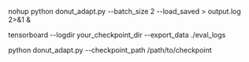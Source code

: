 nohup python donut_adapt.py --batch_size 2 --load_saved > output.log 2>&1 &

tensorboard --logdir your_checkpoint_dir --export_data ./eval_logs


python donut_adapt.py --checkpoint_path /path/to/checkpoint
